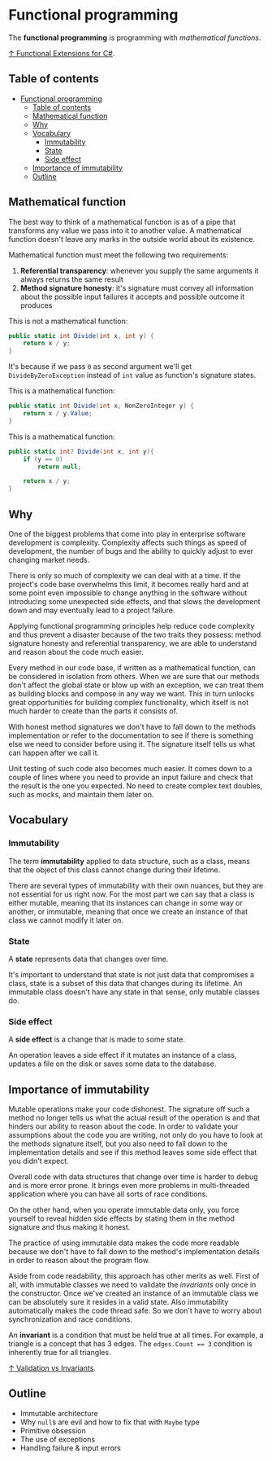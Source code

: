 # Functional programming

The **functional programming** is programming with *mathematical functions*.

[↑ Functional Extensions for C#](https://github.com/vkhorikov/CSharpFunctionalExtensions).

## Table of contents

- [Functional programming](#functional-programming)
  - [Table of contents](#table-of-contents)
  - [Mathematical function](#mathematical-function)
  - [Why](#why)
  - [Vocabulary](#vocabulary)
    - [Immutability](#immutability)
    - [State](#state)
    - [Side effect](#side-effect)
  - [Importance of immutability](#importance-of-immutability)
  - [Outline](#outline)

## Mathematical function

The best way to think of a mathematical function is as of a pipe that transforms any value we pass into it to another value. A mathematical function doesn't leave any marks in the outside world about its existence.

Mathematical function must meet the following two requirements:

1. **Referential transparency**: whenever you supply the same arguments it always returns the same result
2. **Method signature honesty**: it's signature must convey all information about the possible input failures it accepts and possible outcome it produces

This is not a mathematical function:

```csharp
public static int Divide(int x, int y) {
    return x / y;
}
```

It's because if we pass `0` as second argument we'll get `DivideByZeroException` instead of `int` value as function's signature states.

This is a mathematical function:

```csharp
public static int Divide(int x, NonZeroInteger y) {
    return x / y.Value;
}
```

This is a mathematical function:

```csharp
public static int? Divide(int x, int y){
    if (y == 0)
        return null;

    return x / y;    
}
```

## Why

One of the biggest problems that come into play in enterprise software development is complexity. Complexity affects such things as speed of development, the number of bugs and the ability to quickly adjust to ever changing market needs.

There is only so much of complexity we can deal with at a time. If the project's code base overwhelms this limit, it becomes really hard and at some point even impossible to change anything in the software without introducing some unexpected side effects, and that slows the development down and may eventually lead to a project failure.

Applying functional programming principles help reduce code complexity and thus prevent a disaster because of the two traits they possess: method signature honesty and referential transparency, we are able to understand and reason about the code much easier.

Every method in our code base, if written as a mathematical function, can be considered in isolation from others. When we are sure that our methods don't affect the global state or blow up with an exception, we can treat them as building blocks and compose in any way we want. This in turn unlocks great opportunities for building complex functionality, which itself is not much harder to create than the parts it consists of.

With honest method signatures we don't have to fall down to the methods implementation or refer to the documentation to see if there is something else we need to consider before using it. The signature itself tells us what can happen after we call it.

Unit testing of such code also becomes much easier. It comes down to a couple of lines where you need to provide an input failure and check that the result is the one you expected. No need to create complex text doubles, such as mocks, and maintain them later on.

## Vocabulary

### Immutability

The term **immutability** applied to data structure, such as a class, means that the object of this class cannot change during their lifetime.

There are several types of immutability with their own nuances, but they are not essential for us right now. For the most part we can say that a class is either mutable, meaning that its instances can change in some way or another, or immutable, meaning that once we create an instance of that class we cannot modify it later on.

### State

A **state** represents data that changes over time.

It's important to understand that state is not just data that compromises a class, state is a subset of this data that changes during its lifetime. An immutable class doesn't have any state in that sense, only mutable classes do.

### Side effect

A **side effect** is a change that is made to some state.

An operation leaves a side effect if it mutates an instance of a class, updates a file on the disk or saves some data to the database.

## Importance of immutability

Mutable operations make your code dishonest. The signature off such a method no longer tells us what the actual result of the operation is and that hinders our ability to reason about the code. In order to validate your assumptions about the code you are writing, not only do you have to look at the methods signature itself, but you also need to fall down to the implementation details and see if this method leaves some side effect that you didn't expect.

Overall code with data structures that change over time is harder to debug and is more error prone. It brings even more problems in multi-threaded application where you can have all sorts of race conditions.

On the other hand, when you operate immutable data only, you force yourself to reveal hidden side effects by stating them in the method signature and thus making it honest.

The practice of using immutable data makes the code more readable because we don't have to fall down to the method's implementation details in order to reason about the program flow.

Aside from code readability, this approach has other merits as well. First of all, with immutable classes we need to validate the *invariants* only once in the constructor. Once we've created an instance of an immutable class we can be absolutely sure it resides in a valid state. Also immutability automatically makes the code thread safe. So we don't have to worry about synchronization and race conditions.

An **invariant** is a condition that must be held true at all times. For example, a triangle is a concept that has 3 edges. The `edges.Count == 3` condition is inherently true for all triangles.

[↑ Validation vs Invariants](https://khorikov.org/posts/2022-06-06-validation-vs-invariants/).

## Outline

- Immutable architecture
- Why `null`s are evil and how to fix that with `Maybe` type
- Primitive obsession
- The use of exceptions
- Handling failure & input errors
